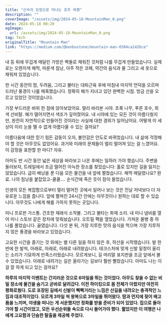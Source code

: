 ```yaml
---
title: "산속의 모험으로 떠나는 호주 여행"
description: ""
coverImage: "/assets/img/2024-05-18-MountainMan_0.png"
date: 2024-05-18 00:20
ogImage: 
  url: /assets/img/2024-05-18-MountainMan_0.png
tag: Tech
originalTitle: "Mountain Man"
link: "https://medium.com/@benbustone/mountain-man-0384ca1426ce"
---
```



내 등 뒤에 무겁게 매달린 가방은 벽돌로 채워진 것처럼 나를 무겁게 만들었습니다. 실제로는 오렌지색 해먹, 마룬색 침낭, 아주 작은 코페, 약간의 음식과 물 그리고 새 옷으로 채워져 있었습니다.

한 시간 동안의 땀, 두려움, 그리고 불타는 대퇴근육 후에 마침내 마지막 언덕을 오르며 드러난 풍경이 나를 매혹했습니다. 정확히 해가 지녀고 있던 완벽한 시점. 방금 산을 오르고 있었던 것이었습니다.

가장 부드러운 바위 한 점에 앉아보았어요. 멀리 바라본 시야. 초록 나무, 푸른 호수, 회색 산비탈. 해가 떨어지면서 색조가 깊어졌어요. 내 시야에 있는 모든 것이 아름다웠지만, 완전히 자연적으로 만들어진 것이라는 사실에 대한 경외가 일어났어요. 어떻게 이 세상이 이리 눈을 뗄 수 없게 아름다울 수 있는 걸까요?

아름다움에 대한 믿기 힘든 감동이 오자, 불안감은 안도로 바뀌었습니다. 내 삶에 걱정해야 할 것은 아무것도 없었어요. 과거와 미래의 문제들이 멀리 떨어져 있는 걸 느꼈어요. 이 감정을 표현할 한 마디? 자유.

<div class="content-ad"></div>

아마도 반 시간 동안 넓은 세상을 바라보고 나온 후에는 일하러 가야 했습니다. 주변을 둘러보자, 트레일에서 조금 떨어진 아늑한 장소를 찾았습니다: 홀로 있지만 길을 잃지는 않았습니다. 급히 배낭을 푼 다음 모든 물건을 내 앞에 펼쳤습니다. 해먹 매달렸나요? 완료. 나의 침낭을 붙잡았고-쿨쿨…. 순식간에 죽은 듯이 잠이 들었습니다.

인생의 모든 복잡함으로부터 멀리 떨어진 곳에서 일어나 보는 것은 전날 저녁보다 더 자유로운 느낌을 줍니다. 앞에 펼쳐진 24시간 안에는 아무것이나 원하는 대로 할 수 있습니다. 아무것도 나에게 해를 가하지 못하는 곳입니다.

미니 프로판 가스통. 건조한 재래식 소작불. 그리고 불타는 화재 소리. 내 미니 냄비를 열어 미니 스토브 같은 장치에 맞춰놨습니다. 오트밀 팩을 열었습니다. 가져온 물병 중 하나를 풀었습니다. 끓였습니다. 다섯 분 뒤, 가장 지루한 맛의 음식을 먹으며 가장 지루하지 않은 풍경을 바라보고 있었습니다.

고요한 시간을 즐기는 것 외에는 별 다른 일을 하지 않은 후, 하산을 시작했습니다. 발 한 번에 한 발씩, 아래로, 아래로, 아래로 내려왔습니다. 테크스처에 맞게 신발 밑창이 울리는 소리가 기묘하게 만족스러웠습니다. 모르게보니, 길 머리말 표지판을 조금 앞에서 볼 수 있었습니다. 아래로 내려가는 길은 올라가는 길보다 훨씬 빨랐습니다. 아마도 나는 이걸 잘 하게 되고 있는 걸까요?

<div class="content-ad"></div>

**하루의 마지막 이벤트는 간지러운 것으로 6마일을 뛰는 것이었다. 아무도 찾을 수 없는 비밀 장소에 물건을 숨기고 곧바로 달려갔다. 이전 하이킹으로 몸 전체가 아팠지만 여전히 평화로웠다. 도로 포장된 길에서 신발이 삑삑거리는 느낌은 산길을 내려오는 충격적인 느낌과 대조적이었다. 모르게 3마일 씩 왕복으로 3마일을 뛰어왔다. 땀과 먼지에 젖어 배고픔을 느끼며, 야생을 떠나는 게 서운했지만 정화를 받을 준비가 되어 있었다. 집으로 돌아가야 할 시간이었고, 모든 우선순위들 속으로 다시 들어가야 했다. 짧았지만 이 여행은 나에게 고요함과 단숨한 탈출을 제공해 주었다.**